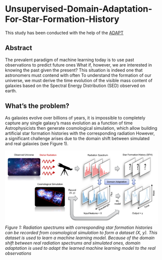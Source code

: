 # Unsupervised-Domain-Adaptation-For-Star-Formation-History

This study has been conducted with the help of the [ADAPT](https://github.com/adapt-python/adapt)

## Abstract

The prevalent paradigm of machine learning today is to use past observations to predict future ones What if, however, we are interested in knowing the past given the present? This situation is indeed one that astronomers must contend with often To understand the formation of our universe, we must derive the time evolution of the visible mass content of galaxies based on the Spectral Energy Distribution (SED) observed on earth.

## What’s the problem?

As galaxies evolve over billions of years, it is impossible to completely capture any single galaxy’s mass evolution as a function of time Astrophysicists then generate cosmological simulation, which allow building artificial star formation histories with the corresponding radiation However, a significant challenge arises due to the domain shift between simulated and real galaxies (see Figure 1).

![uda_4_seds](images/image_sed_uda_2.png)
*Figure 1: Radiation spectrums with corresponding star formation histories can be recorded from cosmological simulation to form a dataset (X, y). This dataset is used to learn a machine learning model. Because of the domain shift between real radiation spectrums and simulated ones, domain adaptation is used to adapt the learned machine learning model to the real observations*
